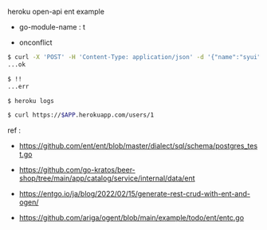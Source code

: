 heroku open-api ent example

- go-module-name : t

- onconflict

```sh
$ curl -X 'POST' -H 'Content-Type: application/json' -d '{"name":"syui"}' "https://$APP.herokuapp.com/users"
...ok

$ !!
...err

$ heroku logs
```

```sh
$ curl https://$APP.herokuapp.com/users/1
```

ref : 

- https://github.com/ent/ent/blob/master/dialect/sql/schema/postgres_test.go

- https://github.com/go-kratos/beer-shop/tree/main/app/catalog/service/internal/data/ent

- https://entgo.io/ja/blog/2022/02/15/generate-rest-crud-with-ent-and-ogen/

- https://github.com/ariga/ogent/blob/main/example/todo/ent/entc.go

